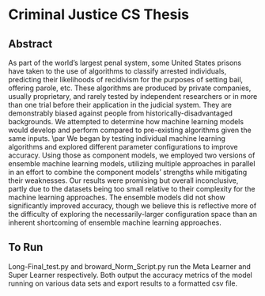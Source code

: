 # Criminal Justice CS Thesis

## Abstract  ##
As part of the world’s largest penal system, some United States prisons have taken to the use of algorithms to classify arrested individuals, predicting their likelihoods of recidivism for the purposes of setting bail, offering parole, etc. These algorithms are produced by private companies, usually proprietary, and rarely tested by independent researchers or in more than one trial before their application in the judicial system. They are demonstrably biased against people from historically-disadvantaged backgrounds. We attempted to determine how machine learning models would develop and perform compared to pre-existing algorithms given the same inputs. 
\par We began by testing individual machine learning algorithms and explored different parameter configurations to improve accuracy. Using those as component models, we employed two versions of ensemble machine learning models, utilizing multiple approaches in parallel in an effort to combine the component models’ strengths while mitigating their weaknesses. Our results were promising but overall inconclusive, partly due to the datasets being too small relative to their complexity for the machine learning approaches. The ensemble models did not show significantly improved accuracy, though we believe this is reflective more of the difficulty of exploring the necessarily-larger configuration space than an inherent shortcoming of ensemble machine learning approaches.

## To Run ##
Long-Final_test.py and broward_Norm_Script.py run the Meta Learner and Super Learner respectively. Both output the accuracy metrics of the model running on various data sets and export results to a formatted csv file.
